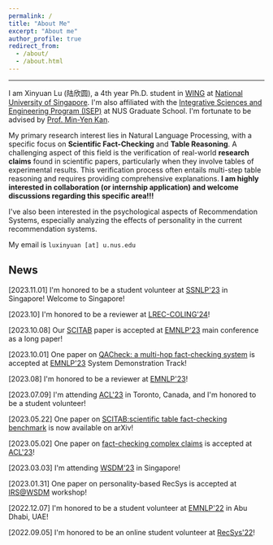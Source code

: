 ```yaml
---
permalink: /
title: "About Me"
excerpt: "About me"
author_profile: true
redirect_from: 
  - /about/
  - /about.html
---
```


---

I am Xinyuan Lu (陆欣圆), a 4th year Ph.D. student in [WING](https://wing.comp.nus.edu.sg/) at [National University of Singapore](https://www.nus.edu.sg/). I'm also affiliated with the [Integrative Sciences and Engineering Program (ISEP)](https://isep.nus.edu.sg/about/) at NUS Graduate School. I'm fortunate to be advised by [Prof. Min-Yen Kan](https://www.comp.nus.edu.sg/~kanmy/). 

My primary research interest lies in Natural Language Processing, with a specific focus on **Scientific Fact-Checking** and **Table Reasoning**. A challenging aspect of this field is the verification of real-world **research claims** found in scientific papers, particularly when they involve tables of experimental results. This verification process often entails multi-step table reasoning and requires providing comprehensive explanations.  **I am highly interested in collaboration (or internship application) and welcome discussions regarding this specific area!!!**

I've also been interested in the psychological aspects of Recommendation Systems, especially analyzing the effects of personality in the current recommendation systems. 


My email is `luxinyuan [at] u.nus.edu`

## News

[2023.11.01] I'm honored to be a student volunteer at [SSNLP'23](https://wing-nus.github.io/ssnlp-2023/) in Singapore! Welcome to Singapore!

[2023.10] I'm honored to be a reviewer at [LREC-COLING'24](https://lrec-coling-2024.org/)!

[2023.10.08] Our [SCITAB](https://arxiv.org/abs/2305.13186) paper is accepted at [EMNLP'23](https://2023.emnlp.org/) main conference as a long paper!

[2023.10.01] One paper on [QACheck: a multi-hop fact-checking system](https://arxiv.org/abs/2310.07609) is accepted at [EMNLP'23](https://2023.emnlp.org/) System Demonstration Track!

[2023.08] I'm honored to be a reviewer at [EMNLP'23](https://2023.emnlp.org/)! 

[2023.07.09] I'm attending [ACL'23](https://2023.aclweb.org/) in Toronto, Canada, and I'm honored to be a student volunteer!

[2023.05.22] One paper on [SCITAB:scientific table fact-checking benchmark](https://arxiv.org/abs/2305.13186) is now available on arXiv!

[2023.05.02] One paper on [fact-checking complex claims](https://aclanthology.org/2023.acl-long.386.pdf) is accepted at [ACL'23](https://2023.aclweb.org/)!

[2023.03.03] I'm attending [WSDM'23](https://www.wsdm-conference.org/2023/) in Singapore!

[2023.01.31] One paper on personality-based RecSys is accepted at [IRS@WSDM](https://irs-wsdm.github.io/) workshop!

[2022.12.07] I'm honored to be a student volunteer at [EMNLP'22](https://2022.emnlp.org/) in Abu Dhabi, UAE!

[2022.09.05] I'm honored to be an online student volunteer at [RecSys'22](https://recsys.acm.org/recsys22/)!
